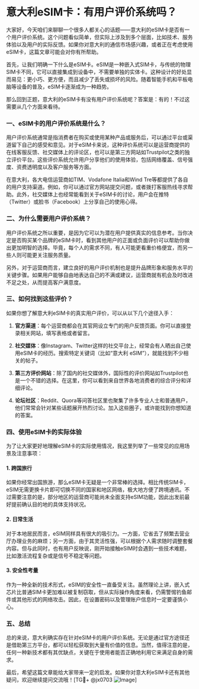# 意大利eSIM卡：有用户评价系统吗？

大家好，今天咱们来聊聊一个很多人都关心的话题——意大利的eSIM卡是否有一个用户评价系统。这个问题看似简单，但实际上涉及到多个层面，比如技术、服务体验以及用户的实际反馈。如果你对意大利的通信市场感兴趣，或者正在考虑使用eSIM卡，这篇文章可能会对你有所帮助。

首先，让我们明确一下什么是eSIM卡。eSIM是一种嵌入式SIM卡，与传统的物理SIM卡不同，它可以直接集成到设备中，不需要单独的实体卡。这种设计的好处显而易见：更小巧、更方便，而且减少了丢失或损坏的风险。随着智能手机和平板电脑等设备的普及，eSIM卡逐渐成为一种趋势。

那么回到正题，意大利的eSIM卡有没有用户评价系统呢？答案是：有的！不过这需要从几个方面来看待。

### 一、eSIM卡的用户评价系统是什么？

用户评价系统通常是指消费者在购买或使用某种产品或服务后，可以通过平台或渠道留下自己的感受和意见。对于eSIM卡来说，这种评价系统可以是运营商提供的在线客服反馈、社交媒体上的评论区，也可以是第三方网站如Trustpilot之类的独立评价平台。这些评价系统允许用户分享他们的使用体验，包括网络覆盖、信号强度、资费透明度以及客户服务等方面。

在意大利，各大电信运营商如TIM、Vodafone Italia和Wind Tre等都提供了各自的用户支持渠道。例如，你可以通过官方网站提交问题，或者拨打客服热线寻求帮助。此外，社交媒体上也经常能看到关于eSIM卡的讨论，用户会在推特（Twitter）或脸书（Facebook）上分享自己的使用心得。

### 二、为什么需要用户评价系统？

用户评价系统之所以重要，是因为它可以为潜在用户提供真实的信息参考。当你决定是否购买某个品牌的eSIM卡时，看到其他用户的正面或负面评价可以帮助你做出更加明智的选择。毕竟，每个人的需求不同，有人可能更看重价格便宜，而另一些人则可能更关注服务质量。

另外，对于运营商而言，建立良好的用户评价机制也是提升品牌形象和服务水平的关键步骤。如果用户能够自由地表达自己的不满或建议，运营商就有机会及时改进不足之处，从而提高客户满意度。

### 三、如何找到这些评价？

如果你想了解意大利eSIM卡的真实用户评价，可以从以下几个途径入手：

1. **官方渠道**：每个运营商都会在其官网设立专门的用户反馈页面。你可以直接登录相关网站，填写表格或者留言。
   
2. **社交媒体**：像Instagram、Twitter这样的社交平台上，经常会有人晒出自己使用eSIM卡的经历。搜索特定关键词（比如“意大利 eSIM”），就能找到不少相关的帖子。

3. **第三方评价网站**：除了国内的社交媒体外，国际性的评价网站如Trustpilot也是一个不错的选择。在这里，你可以看到来自世界各地消费者的综合评分和详细评论。

4. **论坛社区**：Reddit、Quora等问答社区里也聚集了许多专业人士和普通用户，他们常常会针对某些话题展开热烈讨论。加入这些圈子，或许能找到你想知道的答案。

### 四、使用eSIM卡的实际体验

为了让大家更好地理解eSIM卡的实际使用情况，我这里列举了一些常见的应用场景及注意事项：

#### 1. 跨国旅行
如果你经常出国旅游，那么eSIM卡无疑是一个非常棒的选择。相比传统SIM卡，eSIM无需更换卡片即可切换不同的国家和地区网络，极大地方便了跨境通讯。不过需要注意的是，部分地区的运营商可能尚未全面支持eSIM功能，因此出发前最好提前确认目的地的具体支持状况。

#### 2. 日常生活
对于本地居民而言，eSIM同样具有很大的吸引力。一方面，它省去了频繁去营业厅办理业务的麻烦；另一方面，由于其灵活性强，可以根据个人需求随时调整套餐内容。但与此同时，也有用户反映说，刚开始接触eSIM时会遇到一些技术难题，比如激活流程复杂或是信号不稳定等问题。

#### 3. 安全性考量
作为一种全新的技术形式，eSIM的安全性一直备受关注。虽然理论上讲，嵌入式芯片比普通SIM卡更加难以被复制窃取，但从实际操作角度来看，仍需警惕钓鱼邮件或其他形式的网络攻击。因此，在设置密码以及管理账户信息时一定要谨慎小心。

### 五、总结

总的来说，意大利确实存在针对eSIM卡的用户评价系统。无论是通过官方途径还是借助第三方平台，都可以轻松获取到大量有价值的信息。当然，值得注意的是，任何一种新技术都有其优缺点，关键在于使用者能否正确地利用它来满足自身的需求。

最后，希望这篇文章能给大家带来一定的启发。如果你对意大利eSIM卡还有其他疑问，欢迎继续提问交流哦！[TG💪+ @jx0703 ![Image](https://github.com/user-attachments/assets/dbca1d08-cadb-493c-b0ec-ad6f7a83f270)]